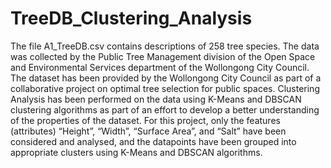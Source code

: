 # TreeDB_Clustering_Analysis
The file A1_TreeDB.csv contains descriptions of 258 tree species. The data was collected by the Public Tree Management division of the Open Space and Environmental Services department of the Wollongong City Council. The dataset has been provided by the Wollongong City Council as part of a collaborative project on optimal tree selection for public spaces. Clustering Analysis has been performed on the data using K-Means and DBSCAN clustering algorithms as part of an effort to develop a better understanding of the properties of the dataset. For this project, only the features (attributes) “Height”, “Width”, “Surface Area”, and “Salt” have been considered and analysed, and the datapoints have been grouped into appropriate clusters using K-Means and DBSCAN algorithms.
